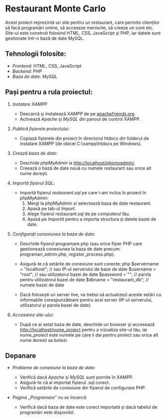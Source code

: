 # Restaurant Monte Carlo

Acest proiect reprezintă un site pentru un restaurant, care permite clienților să facă programări online, să acceseze meniurile, să creeze un cont etc. Site-ul este construit folosind HTML, CSS, JavaScript și PHP, iar datele sunt gestionate într-o bază de date MySQL.

## Tehnologii folosite:
- *Frontend*: HTML, CSS, JavaScript
- *Backend*: PHP
- *Baza de date*: MySQL

## Pași pentru a rula proiectul:

1. *Instalare XAMPP*
   - Descarcă și instalează *XAMPP* de pe [apachefriends.org](https://www.apachefriends.org).
   - Activează *Apache* și *MySQL* din panoul de control XAMPP.

2. *Publică fișierele proiectului*:
   - Copiază fișierele din proiect în directorul htdocs din folderul de instalare XAMPP (de obicei C:\xampp\htdocs pe Windows).

3. *Crează baza de date*:
   - Deschide *phpMyAdmin* la [http://localhost/phpmyadmin/](http://localhost/phpmyadmin/).
   - Creează o bază de date nouă cu numele restaurant sau orice alt nume dorești.
   
4. *Importă fișierul SQL*:
   - Importă fișierul *restaurant.sql* pe care l-am inclus în proiect în phpMyAdmin:
     1. Mergi la phpMyAdmin și selectează baza de date restaurant.
     2. Apasă pe tab-ul *Import*.
     3. Alege fișierul restaurant.sql de pe computerul tău.
     4. Apasă pe *Importă* pentru a importa structura și datele bazei de date.

5. *Configurați conexiunea la baza de date*:
   - Deschide fișierul programare.php (sau orice fișier PHP care gestionează conexiunea la baza de date precum: programari_admin.php, register_process.php).
   - Asigură-te că setările de conexiune sunt corecte:
     php
     $servername = "localhost"; // sau IP-ul serverului de baze de date
     $username = "root";        // sau utilizatorul bazei de date
     $password = "";            // parola pentru utilizatorul bazei de date
     $dbname = "restaurant_db"; // numele bazei de date
     
   - Dacă folosești un server live, va trebui să actualizezi aceste setări cu informațiile corespunzătoare pentru acel server (IP-ul serverului, utilizatorul și parola bazei de date).

6. *Accesarea site-ului*:
   - După ce ai setat baza de date, deschide un browser și accesează [http://localhost/nume_proiect](http://localhost/nume_proiect) pentru a vizualiza site-ul tău, iar nume_proiect este numele pe care il dai pentru proiect sau orice alt nume doresti sa botezi.

## Depanare

- *Probleme de conexiune la baza de date*:
  - Verifică dacă *Apache* și *MySQL* sunt pornite în XAMPP.
  - Asigură-te că ai importat fișierul .sql corect.
  - Verifică setările de conexiune din fișierul de configurare PHP.
  
- *Pagina „Programare” nu se încarcă*:
  - Verifică dacă baza de date este corect importată și dacă tabelul de programări este disponibil.
